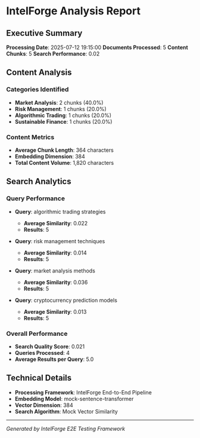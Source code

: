 # IntelForge Analysis Report

## Executive Summary

**Processing Date**: 2025-07-12 19:15:00
**Documents Processed**: 5
**Content Chunks**: 5
**Search Performance**: 0.02

## Content Analysis

### Categories Identified
- **Market Analysis**: 2 chunks (40.0%)
- **Risk Management**: 1 chunks (20.0%)
- **Algorithmic Trading**: 1 chunks (20.0%)
- **Sustainable Finance**: 1 chunks (20.0%)

### Content Metrics
- **Average Chunk Length**: 364 characters
- **Embedding Dimension**: 384
- **Total Content Volume**: 1,820 characters

## Search Analytics

### Query Performance
- **Query**: algorithmic trading strategies
  - **Average Similarity**: 0.022
  - **Results**: 5

- **Query**: risk management techniques
  - **Average Similarity**: 0.014
  - **Results**: 5

- **Query**: market analysis methods
  - **Average Similarity**: 0.036
  - **Results**: 5

- **Query**: cryptocurrency prediction models
  - **Average Similarity**: 0.013
  - **Results**: 5


### Overall Performance
- **Search Quality Score**: 0.021
- **Queries Processed**: 4
- **Average Results per Query**: 5.0

## Technical Details

- **Processing Framework**: IntelForge End-to-End Pipeline
- **Embedding Model**: mock-sentence-transformer
- **Vector Dimension**: 384
- **Search Algorithm**: Mock Vector Similarity

---
*Generated by IntelForge E2E Testing Framework*
